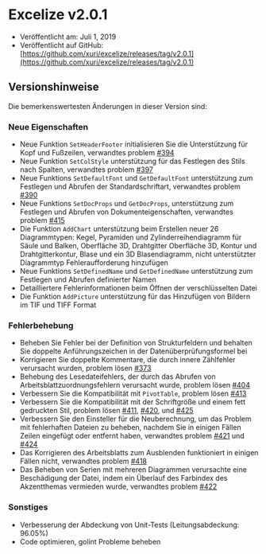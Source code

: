 # Excelize v2.0.1

* Veröffentlicht am: Juli 1, 2019
* Veröffentlicht auf GitHub: [https://github.com/xuri/excelize/releases/tag/v2.0.1](https://github.com/xuri/excelize/releases/tag/v2.0.1)

## Versionshinweise

Die bemerkenswertesten Änderungen in dieser Version sind:

### Neue Eigenschaften

* Neue Funktion `SetHeaderFooter` initialisieren Sie die Unterstützung für Kopf und Fußzeilen, verwandtes problem [#394](https://github.com/xuri/excelize/issues/394)
* Neue Funktion `SetColStyle` unterstützung für das Festlegen des Stils nach Spalten, verwandtes problem [#397](https://github.com/xuri/excelize/issues/397)
* Neue Funktions `SetDefaultFont` und `GetDefaultFont` unterstützung zum Festlegen und Abrufen der Standardschriftart, verwandtes problem [#390](https://github.com/xuri/excelize/issues/390)
* Neue Funktions `SetDocProps` und `GetDocProps`, unterstützung zum Festlegen und Abrufen von Dokumenteigenschaften, verwandtes problem [#415](https://github.com/xuri/excelize/issues/415)
* Die Funktion `AddChart` unterstützung beim Erstellen neuer 26 Diagrammtypen: Kegel, Pyramiden und Zylinderreihendiagramm für Säule und Balken, Oberfläche 3D, Drahtgitter Oberfläche 3D, Kontur und Drahtgitterkontur, Blase und ein 3D Blasendiagramm, nicht unterstützter Diagrammtyp Fehleraufforderung hinzufügen
* Neue Funktions `SetDefinedName` und `GetDefinedName` unterstützung zum Festlegen und Abrufen definierter Namen
* Detailliertere Fehlerinformationen beim Öffnen der verschlüsselten Datei
* Die Funktion `AddPicture` unterstützung für das Hinzufügen von Bildern im TIF und TIFF Format

### Fehlerbehebung

* Beheben Sie Fehler bei der Definition von Strukturfeldern und behalten Sie doppelte Anführungszeichen in der Datenüberprüfungsformel bei
* Korrigieren Sie doppelte Kommentare, die durch innere Zählfehler verursacht wurden, problem lösen [#373](https://github.com/xuri/excelize/issues/373)
* Behebung des Lesedateifehlers, der durch das Abrufen von Arbeitsblattzuordnungsfehlern verursacht wurde, problem lösen [#404](https://github.com/xuri/excelize/issues/404)
* Verbessern Sie die Kompatibilität mit `PivotTable`, problem lösen [#413](https://github.com/xuri/excelize/issues/413)
* Verbessern Sie die Kompatibilität mit der Schriftgröße und einem fett gedruckten Stil, problem lösen [#411](https://github.com/xuri/excelize/issues/411), [#420](https://github.com/xuri/excelize/issues/420), und [#425](https://github.com/xuri/excelize/issues/425)
* Verbessern Sie den Einsteller für die Neuberechnung, um das Problem mit fehlerhaften Dateien zu beheben, nachdem Sie in einigen Fällen Zeilen eingefügt oder entfernt haben, verwandtes problem [#421](https://github.com/xuri/excelize/issues/421) und [#424](https://github.com/xuri/excelize/issues/424)
* Das Korrigieren des Arbeitsblatts zum Ausblenden funktioniert in einigen Fällen nicht, verwandtes problem [#418](https://github.com/xuri/excelize/issues/418)
* Das Beheben von Serien mit mehreren Diagrammen verursachte eine Beschädigung der Datei, indem ein Überlauf des Farbindex des Akzentthemas vermieden wurde, verwandtes problem [#422](https://github.com/xuri/excelize/issues/422)

### Sonstiges

* Verbesserung der Abdeckung von Unit-Tests (Leitungsabdeckung: 96.05%)
* Code optimieren, golint Probleme beheben
